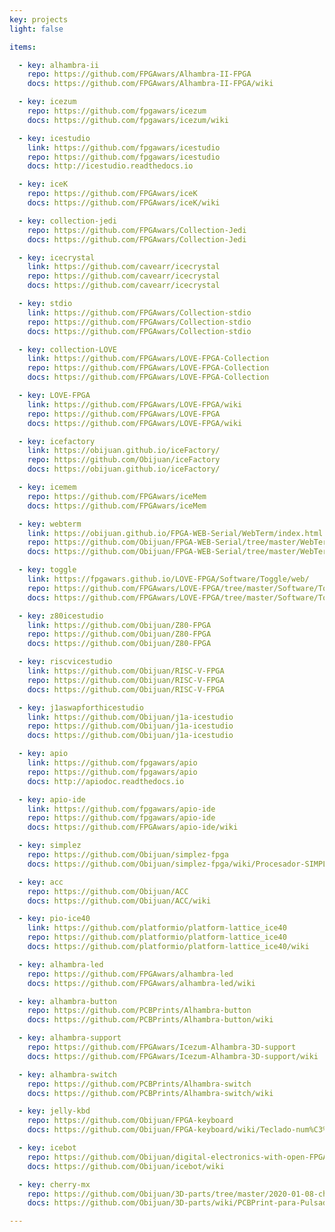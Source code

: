```yaml
---
key: projects
light: false

items:

  - key: alhambra-ii
    repo: https://github.com/FPGAwars/Alhambra-II-FPGA
    docs: https://github.com/FPGAwars/Alhambra-II-FPGA/wiki

  - key: icezum
    repo: https://github.com/fpgawars/icezum
    docs: https://github.com/fpgawars/icezum/wiki

  - key: icestudio
    link: https://github.com/fpgawars/icestudio
    repo: https://github.com/fpgawars/icestudio
    docs: http://icestudio.readthedocs.io

  - key: iceK
    repo: https://github.com/FPGAwars/iceK
    docs: https://github.com/FPGAwars/iceK/wiki

  - key: collection-jedi
    repo: https://github.com/FPGAwars/Collection-Jedi
    docs: https://github.com/FPGAwars/Collection-Jedi

  - key: icecrystal
    link: https://github.com/cavearr/icecrystal
    repo: https://github.com/cavearr/icecrystal
    docs: https://github.com/cavearr/icecrystal

  - key: stdio
    link: https://github.com/FPGAwars/Collection-stdio
    repo: https://github.com/FPGAwars/Collection-stdio
    docs: https://github.com/FPGAwars/Collection-stdio

  - key: collection-LOVE
    link: https://github.com/FPGAwars/LOVE-FPGA-Collection
    repo: https://github.com/FPGAwars/LOVE-FPGA-Collection
    docs: https://github.com/FPGAwars/LOVE-FPGA-Collection

  - key: LOVE-FPGA
    link: https://github.com/FPGAwars/LOVE-FPGA/wiki
    repo: https://github.com/FPGAwars/LOVE-FPGA
    docs: https://github.com/FPGAwars/LOVE-FPGA/wiki

  - key: icefactory
    link: https://obijuan.github.io/iceFactory/
    repo: https://github.com/Obijuan/iceFactory
    docs: https://obijuan.github.io/iceFactory/

  - key: icemem
    repo: https://github.com/FPGAwars/iceMem
    docs: https://github.com/FPGAwars/iceMem

  - key: webterm
    link: https://obijuan.github.io/FPGA-WEB-Serial/WebTerm/index.html
    repo: https://github.com/Obijuan/FPGA-WEB-Serial/tree/master/WebTerm
    docs: https://github.com/Obijuan/FPGA-WEB-Serial/tree/master/WebTerm

  - key: toggle
    link: https://fpgawars.github.io/LOVE-FPGA/Software/Toggle/web/
    repo: https://github.com/FPGAwars/LOVE-FPGA/tree/master/Software/Toggle/web
    docs: https://github.com/FPGAwars/LOVE-FPGA/tree/master/Software/Toggle/web

  - key: z80icestudio
    link: https://github.com/Obijuan/Z80-FPGA
    repo: https://github.com/Obijuan/Z80-FPGA
    docs: https://github.com/Obijuan/Z80-FPGA

  - key: riscvicestudio
    link: https://github.com/Obijuan/RISC-V-FPGA
    repo: https://github.com/Obijuan/RISC-V-FPGA
    docs: https://github.com/Obijuan/RISC-V-FPGA

  - key: j1aswapforthicestudio
    link: https://github.com/Obijuan/j1a-icestudio
    repo: https://github.com/Obijuan/j1a-icestudio
    docs: https://github.com/Obijuan/j1a-icestudio

  - key: apio
    link: https://github.com/fpgawars/apio
    repo: https://github.com/fpgawars/apio
    docs: http://apiodoc.readthedocs.io

  - key: apio-ide
    link: https://github.com/fpgawars/apio-ide
    repo: https://github.com/fpgawars/apio-ide
    docs: https://github.com/FPGAwars/apio-ide/wiki

  - key: simplez
    repo: https://github.com/Obijuan/simplez-fpga
    docs: https://github.com/Obijuan/simplez-fpga/wiki/Procesador-SIMPLEZ-F

  - key: acc
    repo: https://github.com/Obijuan/ACC
    docs: https://github.com/Obijuan/ACC/wiki

  - key: pio-ice40
    link: https://github.com/platformio/platform-lattice_ice40
    repo: https://github.com/platformio/platform-lattice_ice40
    docs: https://github.com/platformio/platform-lattice_ice40/wiki

  - key: alhambra-led
    repo: https://github.com/FPGAwars/alhambra-led
    docs: https://github.com/FPGAwars/alhambra-led/wiki

  - key: alhambra-button
    repo: https://github.com/PCBPrints/Alhambra-button
    docs: https://github.com/PCBPrints/Alhambra-button/wiki

  - key: alhambra-support
    repo: https://github.com/FPGAwars/Icezum-Alhambra-3D-support
    docs: https://github.com/FPGAwars/Icezum-Alhambra-3D-support/wiki

  - key: alhambra-switch
    repo: https://github.com/PCBPrints/Alhambra-switch
    docs: https://github.com/PCBPrints/Alhambra-switch/wiki

  - key: jelly-kbd
    repo: https://github.com/Obijuan/FPGA-keyboard
    docs: https://github.com/Obijuan/FPGA-keyboard/wiki/Teclado-num%C3%A9rico-USB-Jelly-Comb

  - key: icebot
    repo: https://github.com/Obijuan/digital-electronics-with-open-FPGAs-tutorial
    docs: https://github.com/Obijuan/icebot/wiki

  - key: cherry-mx
    repo: https://github.com/Obijuan/3D-parts/tree/master/2020-01-08-cherry-buttons
    docs: https://github.com/Obijuan/3D-parts/wiki/PCBPrint-para-Pulsadores-Cherry-mx

---
```

